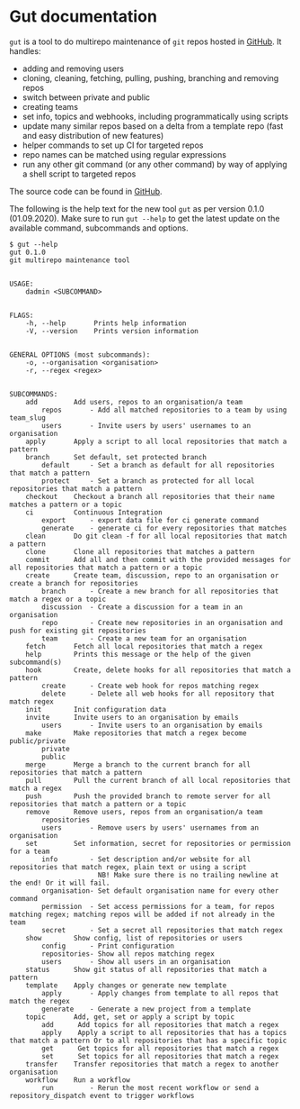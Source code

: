 # Gut documentation

`gut` is a tool to do multirepo maintenance of `git` repos hosted in [GitHub](https://github.com/). It handles:


* adding and removing users
* cloning, cleaning, fetching, pulling, pushing, branching and removing repos
* switch between private and public
* creating teams
* set info, topics and webhooks, including programmatically using scripts
* update many similar repos based on a delta from a template repo (fast and easy distribution of new features)
* helper commands to set up CI for targeted repos
* repo names can be matched using regular expressions
* run any other git command (or any other command) by way of applying a shell script to targeted repos


The source code can be found in [GitHub](https://github.com/divvun/gut).


The following is the help text for the new tool `gut` as per version 0.1.0 (01.09.2020). Make sure to run `gut --help` to get the latest update on the available command, subcommands and options.


```
$ gut --help
gut 0.1.0
git multirepo maintenance tool


USAGE:
    dadmin <SUBCOMMAND>


FLAGS:
    -h, --help       Prints help information
    -V, --version    Prints version information


GENERAL OPTIONS (most subcommands):
    -o, --organisation <organisation>
    -r, --regex <regex>                  


SUBCOMMANDS:
    add         Add users, repos to an organisation/a team
        repos       - Add all matched repositories to a team by using team_slug
        users       - Invite users by users' usernames to an organisation
    apply       Apply a script to all local repositories that match a pattern
    branch      Set default, set protected branch
        default     - Set a branch as default for all repositories that match a pattern
        protect     - Set a branch as protected for all local repositories that match a pattern
    checkout    Checkout a branch all repositories that their name matches a pattern or a topic
    ci          Continuous Integration
        export      - export data file for ci generate command
        generate    - generate ci for every repositories that matches
    clean       Do git clean -f for all local repositories that match a pattern
    clone       Clone all repositories that matches a pattern
    commit      Add all and then commit with the provided messages for all repositories that match a pattern or a topic
    create      Create team, discussion, repo to an organisation or create a branch for repositories
        branch      - Create a new branch for all repositories that match a regex or a topic
        discussion  - Create a discussion for a team in an organisation
        repo        - Create new repositories in an organisation and push for existing git repositories
        team        - Create a new team for an organisation
    fetch       Fetch all local repositories that match a regex
    help        Prints this message or the help of the given subcommand(s)
    hook        Create, delete hooks for all repositories that match a pattern
        create      - Create web hook for repos matching regex
        delete      - Delete all web hooks for all repository that match regex
    init        Init configuration data
    invite      Invite users to an organisation by emails
        users       - Invite users to an organisation by emails
    make        Make repositories that match a regex become public/private
        private    
        public     
    merge       Merge a branch to the current branch for all repositories that match a pattern
    pull        Pull the current branch of all local repositories that match a regex
    push        Push the provided branch to remote server for all repositories that match a pattern or a topic
    remove      Remove users, repos from an organisation/a team
        repositories    
        users       - Remove users by users' usernames from an organisation
    set         Set information, secret for repositories or permission for a team
        info        - Set description and/or website for all repositories that match regex, plain text or using a script
                      NB! Make sure there is no trailing newline at the end! Or it will fail.
        organisation- Set default organisation name for every other command
        permission  - Set access permissions for a team, for repos matching regex; matching repos will be added if not already in the team
        secret      - Set a secret all repositories that match regex
    show        Show config, list of repositories or users
        config      - Print configuration
        repositories- Show all repos matching regex   
        users       - Show all users in an organisation
    status      Show git status of all repositories that match a pattern
    template    Apply changes or generate new template
        apply       - Apply changes from template to all repos that match the regex
        generate    - Generate a new project from a template
    topic       Add, get, set or apply a script by topic
        add      Add topics for all repositories that match a regex
        apply    Apply a script to all repositories that has a topics that match a pattern Or to all repositories that has a specific topic
        get      Get topics for all repositories that match a regex
        set      Set topics for all repositories that match a regex
    transfer    Transfer repositories that match a regex to another organisation
    workflow    Run a workflow
        run         - Rerun the most recent workflow or send a repository_dispatch event to trigger workflows
```
